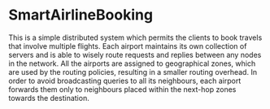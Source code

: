 # SmartAirlineBooking

This is a simple distributed system which permits the clients to book travels that involve multiple flights. Each airport maintains its own collection of servers and is able to wisely route requests and replies between any nodes in the network. All the airports are assigned to geographical zones, which are used by the routing policies, resulting in a smaller routing overhead. In order to avoid broadcasting queries to all its neighbours, each airport forwards them only to neighbours placed within the next-hop zones towards the destination.


